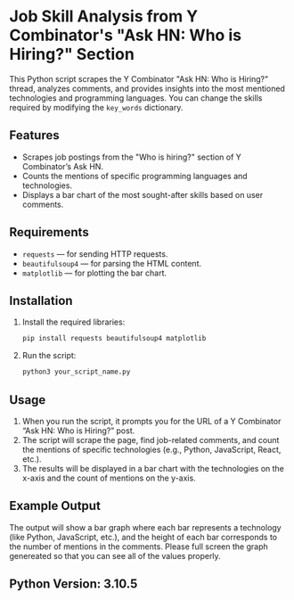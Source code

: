 
# Job Skill Analysis from Y Combinator's "Ask HN: Who is Hiring?" Section

This Python script scrapes the Y Combinator "Ask HN: Who is Hiring?" thread, analyzes comments, and provides insights into the most mentioned technologies and programming languages. You can change the skills required by modifying the `key_words` dictionary. 

## Features
- Scrapes job postings from the "Who is hiring?" section of Y Combinator’s Ask HN.
- Counts the mentions of specific programming languages and technologies.
- Displays a bar chart of the most sought-after skills based on user comments.

## Requirements
- `requests` — for sending HTTP requests.
- `beautifulsoup4` — for parsing the HTML content.
- `matplotlib` — for plotting the bar chart.

## Installation

1. Install the required libraries:
   ```bash
   pip install requests beautifulsoup4 matplotlib
   ```

2. Run the script:
   ```bash
   python3 your_script_name.py
   ```

## Usage

1. When you run the script, it prompts you for the URL of a Y Combinator “Ask HN: Who is Hiring?” post.
2. The script will scrape the page, find job-related comments, and count the mentions of specific technologies (e.g., Python, JavaScript, React, etc.).
3. The results will be displayed in a bar chart with the technologies on the x-axis and the count of mentions on the y-axis.

## Example Output

The output will show a bar graph where each bar represents a technology (like Python, JavaScript, etc.), and the height of each bar corresponds to the number of mentions in the comments. Please full screen the graph genereated so that you can see all of the values properly. 

## Python Version: 3.10.5